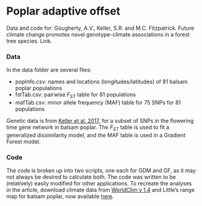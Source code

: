 Poplar adaptive offset
================

Data and code for: Gougherty, A.V., Keller, S.R. and M.C. Fitzpatrick.
Future climate change promotes novel genotype-climate associations in a forest tree species. Link.

### Data

In the data folder are several files:

  - popInfo.csv: names and locations (longitudes/latitudes) of 81 balsam
    poplar populations
  - fstTab.csv: pairwise *F<sub>ST</sub>* table for 81 populations
  - mafTab.csv: minor allele frequency (MAF) table for 75 SNPs for 81
    populations

Genetic data is from [Keller et
al. 2017](https://academic.oup.com/jhered/article/109/1/47/4605251),
for a subset of SNPs in the flowering time gene network in balsam
poplar. The *F<sub>ST</sub>* table is used to fit a generalized
dissimilarity model, and the MAF table is used in a Gradient Forest
model.

### Code

The code is broken up into two scripts, one each for GDM and GF, as it
may not always be desired to calculate both. The code was written to be
(relatively) easily modified for other applications. To recreate the
analyses in the article, download climate data from [WorldClim
v 1.4](https://www.worldclim.org/data/v1.4/worldclim14.html) and
Little’s range map for balsam poplar, now available
[here](https://github.com/wpetry/USTreeAtlas/).
